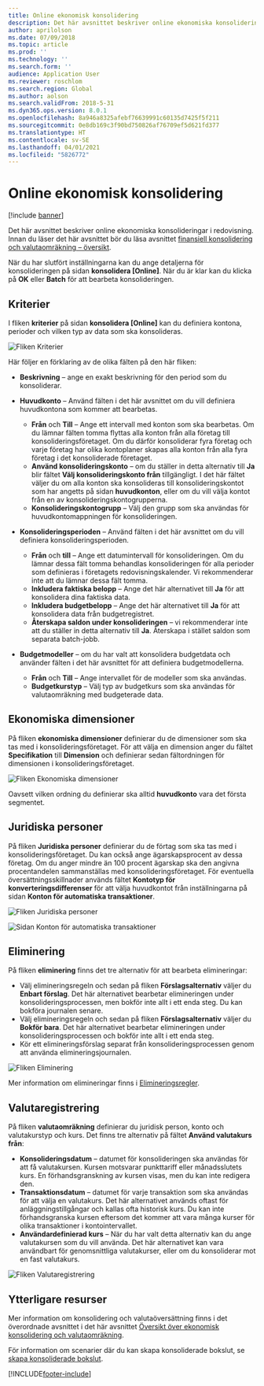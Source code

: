 ```yaml
---
title: Online ekonomisk konsolidering
description: Det här avsnittet beskriver online ekonomiska konsolideringar i redovisning.
author: aprilolson
ms.date: 07/09/2018
ms.topic: article
ms.prod: ''
ms.technology: ''
ms.search.form: ''
audience: Application User
ms.reviewer: roschlom
ms.search.region: Global
ms.author: aolson
ms.search.validFrom: 2018-5-31
ms.dyn365.ops.version: 8.0.1
ms.openlocfilehash: 8a946a8325afebf76639991c60135d7425f5f211
ms.sourcegitcommit: 0e8db169c3f90bd750826af76709ef5d621fd377
ms.translationtype: HT
ms.contentlocale: sv-SE
ms.lasthandoff: 04/01/2021
ms.locfileid: "5826772"
---
```

# <a name="online-financial-consolidations"></a>Online ekonomisk konsolidering

[!include [banner](../includes/banner.md)]

Det här avsnittet beskriver online ekonomiska konsolideringar i redovisning. Innan du läser det här avsnittet bör du läsa avsnittet [finansiell konsolidering och valutaomräkning – översikt](financial-consolidations-currency-translation.md).

När du har slutfört inställningarna kan du ange detaljerna för konsolideringen på sidan **konsolidera [Online]**. När du är klar kan du klicka på **OK** eller **Batch** för att bearbeta konsolideringen.

## <a name="criteria"></a>Kriterier
I fliken **kriterier** på sidan **konsolidera [Online]** kan du definiera kontona, perioder och vilken typ av data som ska konsolideras.

![Fliken Kriterier](./media/criteria-consolidate-online.png "Fliken Kriterier")

Här följer en förklaring av de olika fälten på den här fliken:

- **Beskrivning** – ange en exakt beskrivning för den period som du konsoliderar.
- **Huvudkonto** – Använd fälten i det här avsnittet om du vill definiera huvudkontona som kommer att bearbetas.

    - **Från** och **Till** – Ange ett intervall med konton som ska bearbetas. Om du lämnar fälten tomma flyttas alla konton från alla företag till konsolideringsföretaget. Om du därför konsoliderar fyra företag och varje företag har olika kontoplaner skapas alla konton från alla fyra företag i det konsoliderade företaget.
    - **Använd konsolideringskonto** – om du ställer in detta alternativ till **Ja** blir fältet **Välj konsolideringskonto från** tillgängligt. I det här fältet väljer du om alla konton ska konsolideras till konsolideringskontot som har angetts på sidan **huvudkonton**, eller om du vill välja kontot från en av konsolideringskontogrupperna.
    - **Konsolideringskontogrupp** – Välj den grupp som ska användas för huvudkontomappningen för konsolideringen.

- **Konsolideringsperioden** – Använd fälten i det här avsnittet om du vill definiera konsolideringsperioden.

    - **Från** och **till** – Ange ett datumintervall för konsolideringen. Om du lämnar dessa fält tomma behandlas konsolideringen för alla perioder som definieras i företagets redovisningskalender. Vi rekommenderar inte att du lämnar dessa fält tomma.
    - **Inkludera faktiska belopp** – Ange det här alternativet till **Ja** för att konsolidera dina faktiska data.
    - **Inkludera budgetbelopp** – Ange det här alternativet till **Ja** för att konsolidera data från budgetregistret.
    - **Återskapa saldon under konsolideringen** – vi rekommenderar inte att du ställer in detta alternativ till **Ja**. Återskapa i stället saldon som separata batch-jobb.

- **Budgetmodeller** – om du har valt att konsolidera budgetdata och använder fälten i det här avsnittet för att definiera budgetmodellerna.

    - **Från** och **Till** – Ange intervallet för de modeller som ska användas.
    - **Budgetkurstyp** – Välj typ av budgetkurs som ska användas för valutaomräkning med budgeterade data.

## <a name="financial-dimensions"></a>Ekonomiska dimensioner
På fliken **ekonomiska dimensioner** definierar du de dimensioner som ska tas med i konsolideringsföretaget. För att välja en dimension anger du fältet **Specifikation** till **Dimension** och definierar sedan fältordningen för dimensionen i konsolideringsföretaget.

![Fliken Ekonomiska dimensioner](./media/financial-dimensions-cons.png "Fliken Ekonomiska dimensioner")

Oavsett vilken ordning du definierar ska alltid **huvudkonto** vara det första segmentet.

## <a name="legal-entities"></a>Juridiska personer
På fliken **Juridiska personer** definierar du de förtag som ska tas med i konsolideringsföretaget. Du kan också ange ägarskapsprocent av dessa företag. Om du anger mindre än 100 procent ägarskap ska den angivna procentandelen sammanställas med konsolideringsföretaget. För eventuella översättningsskillnader används fältet **Kontotyp för konverteringsdifferenser** för att välja huvudkontot från inställningarna på sidan **Konton för automatiska transaktioner**.

![Fliken Juridiska personer](./media/legal-entities-cons.png "Fliken Juridiska personer")

![Sidan Konton för automatiska transaktioner](./media/accounts-for-automatic-cons.png "Sidan Konton för automatiska transaktioner")

## <a name="elimination"></a>Eliminering
På fliken **eliminering** finns det tre alternativ för att bearbeta elimineringar:

- Välj elimineringsregeln och sedan på fliken **Förslagsalternativ** väljer du **Enbart förslag**. Det här alternativet bearbetar elimineringen under konsolideringsprocessen, men bokför inte allt i ett enda steg. Du kan bokföra journalen senare.
- Välj elimineringsregeln och sedan på fliken **Förslagsalternativ** väljer du **Bokför bara**. Det här alternativet bearbetar elimineringen under konsolideringsprocessen och bokför inte allt i ett enda steg.
- Kör ett elimineringsförslag separat från konsolideringsprocessen genom att använda elimineringsjournalen.

![Fliken Eliminering](./media/elimination-cons-onl.png "Fliken Eliminering")

Mer information om elimineringar finns i [Elimineringsregler](./elimination-rules.md).

## <a name="currency-translation"></a>Valutaregistrering
På fliken **valutaomräkning** definierar du juridisk person, konto och valutakurstyp och kurs. Det finns tre alternativ på fältet **Använd valutakurs från**:

- **Konsolideringsdatum** – datumet för konsolideringen ska användas för att få valutakursen. Kursen motsvarar punkttariff eller månadsslutets kurs. En förhandsgranskning av kursen visas, men du kan inte redigera den.
- **Transaktionsdatum** – datumet för varje transaktion som ska användas för att välja en valutakurs. Det här alternativet används oftast för anläggningstillgångar och kallas ofta historisk kurs. Du kan inte förhandsgranska kursen eftersom det kommer att vara många kurser för olika transaktioner i kontointervallet.
- **Användardefinierad kurs** – När du har valt detta alternativ kan du ange valutakursen som du vill använda. Det här alternativet kan vara användbart för genomsnittliga valutakurser, eller om du konsoliderar mot en fast valutakurs.

![Fliken Valutaregistrering](./media/currency-translation-cons-online.png "Fliken Valutaregistrering")

## <a name="additional-resources"></a>Ytterligare resurser

Mer information om konsolidering och valutaöversättning finns i det överordnade avsnittet i det här avsnittet [Översikt över ekonomisk konsolidering och valutaomräkning](./financial-consolidations-currency-translation.md).

För information om scenarier där du kan skapa konsoliderade bokslut, se [skapa konsoliderade bokslut](./generating-consolidated-financial-statements.md).


[!INCLUDE[footer-include](../../includes/footer-banner.md)]